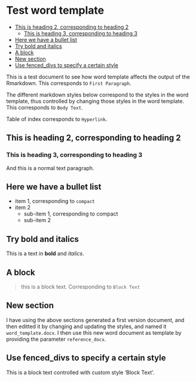 Test word template
================

-   [This is heading 2, corresponding to heading
    2](#this-is-heading-2-corresponding-to-heading-2)
    -   [This is heading 3, corresponding to heading
        3](#this-is-heading-3-corresponding-to-heading-3)
-   [Here we have a bullet list](#here-we-have-a-bullet-list)
-   [Try bold and italics](#try-bold-and-italics)
-   [A block](#a-block)
-   [New section](#new-section)
-   [Use fenced\_divs to specify a certain
    style](#use-fenced_divs-to-specify-a-certain-style)

This is a test document to see how word template affects the output of
the Rmarkdown. This corresponds to `First Paragraph`.

The different markdown styles below correspond to the styles in the word
template, thus controlled by changing those styles in the word template.
This corresponds to `Body Text`.

Table of index corresponds to `Hyperlink`.

## This is heading 2, corresponding to heading 2

### This is heading 3, corresponding to heading 3

And this is a normal text paragraph.

## Here we have a bullet list

-   item 1, corresponding to `compact`
-   item 2
    -   sub-item 1, corresponding to compact
    -   sub-item 2

## Try bold and italics

This is a text in **bold** and *italics*.

## A block

> this is a block text. Corresponding to `Block Text`

## New section

I have using the above sections generated a first version document, and
then editted it by changing and updating the styles, and named it
`word_template.docx`. I then use this new word document as template by
providing the parameter `reference_docx`.

## Use fenced\_divs to specify a certain style

<div custom-style="Block Text">

This is a block text controlled with custom style ‘Block Text’.

</div>
